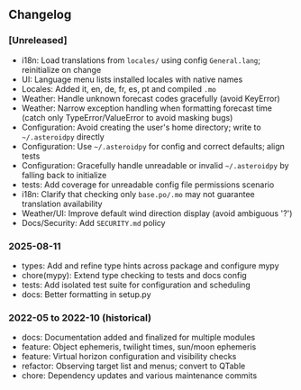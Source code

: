 ## Changelog

### [Unreleased]
- i18n: Load translations from `locales/` using config `General.lang`; reinitialize on change
- UI: Language menu lists installed locales with native names
- Locales: Added it, en, de, fr, es, pt and compiled `.mo`
- Weather: Handle unknown forecast codes gracefully (avoid KeyError)
- Weather: Narrow exception handling when formatting forecast time (catch only TypeError/ValueError to avoid masking bugs)
- Configuration: Avoid creating the user's home directory; write to `~/.asteroidpy` directly
- Configuration: Use `~/.asteroidpy` for config and correct defaults; align tests
- Configuration: Gracefully handle unreadable or invalid `~/.asteroidpy` by falling back to initialize
- tests: Add coverage for unreadable config file permissions scenario
- i18n: Clarify that checking only `base.po/.mo` may not guarantee translation availability
- Weather/UI: Improve default wind direction display (avoid ambiguous '?')
- Docs/Security: Add `SECURITY.md` policy

### 2025-08-11
- types: Add and refine type hints across package and configure mypy
- chore(mypy): Extend type checking to tests and docs config
- tests: Add isolated test suite for configuration and scheduling
- docs: Better formatting in setup.py

### 2022-05 to 2022-10 (historical)
- docs: Documentation added and finalized for multiple modules
- feature: Object ephemeris, twilight times, sun/moon ephemeris
- feature: Virtual horizon configuration and visibility checks
- refactor: Observing target list and menus; convert to QTable
- chore: Dependency updates and various maintenance commits
